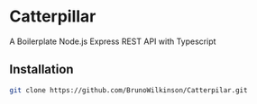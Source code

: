 # Catterpillar 

A Boilerplate Node.js Express REST API with Typescript

## Installation

```bash
git clone https://github.com/BrunoWilkinson/Catterpilar.git
```
